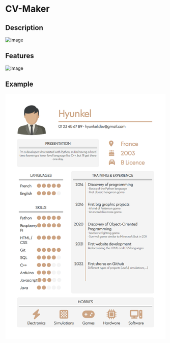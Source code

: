 # CV-Maker

## Description
![image](https://user-images.githubusercontent.com/66129931/157314970-010a9b9c-a5b3-4245-9fdc-b81c343efc35.png)

## Features
![image](https://user-images.githubusercontent.com/66129931/157315279-027ea196-8f99-44fb-9431-87dec90dff52.png)

## Example
![Image](output/image.png)
